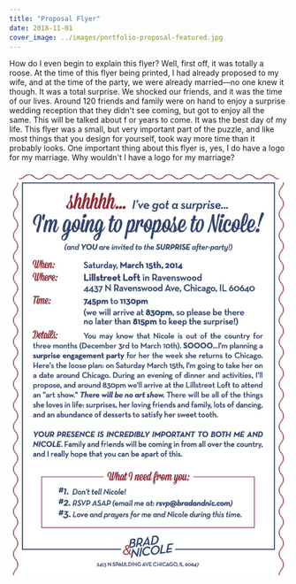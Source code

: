 ```yaml
---
title: "Proposal Flyer"
date: 2018-11-01
cover_image: ../images/portfolio-proposal-featured.jpg
---
```


How do I even begin to explain this flyer? Well, first off, it was totally a roose. At the time of this flyer being printed, I had already proposed to my wife, and at the time of the party, we were already married—no one knew it though. It was a total surprise. We shocked our friends, and it was the time of our lives. Around 120 friends and family were on hand to enjoy a surprise wedding reception that they didn't see coming, but got to enjoy all the same. This will be talked about f  or years to come. It was the best day of my life. This flyer was a small, but very important part of the puzzle, and like most things that you design for yourself, took way more time than it probably looks. One important thing about this flyer is, yes, I do have a logo for my marriage. Why wouldn't I have a logo for my marriage?

![](../images/portfolio-proposalparty.jpg)
